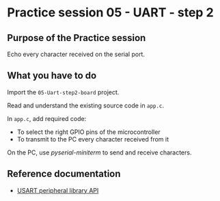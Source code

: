 # Practice session 05 - UART - step 2

## Purpose of the Practice session

Echo every character received on the serial port.

## What you have to do

Import the `05-Uart-step2-board` project.

Read and understand the existing source code in `app.c`.

In `app.c`, add required code:
* To select the right GPIO pins of the microcontroller
* To transmit to the PC every character received from it

On the PC, use *pyserial-miniterm* to send and receive characters.

## Reference documentation

* [USART peripheral library API](https://docs.silabs.com/gecko-platform/5.0.1/platform-emlib-efr32xg24/usart)
